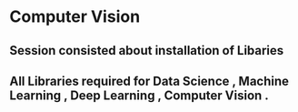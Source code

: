 # Computer Vision 
## Session consisted about installation of Libaries 
## All Libraries required for Data Science , Machine Learning , Deep Learning , Computer Vision .



